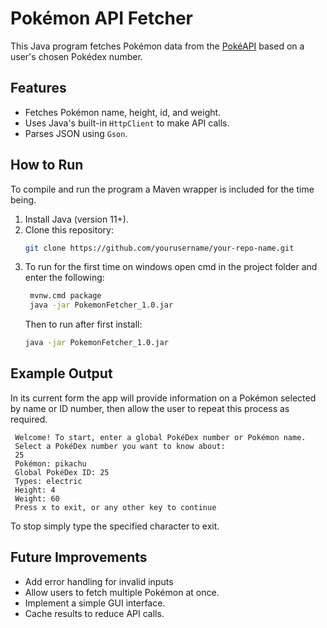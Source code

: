 # Pokémon API Fetcher

This Java program fetches Pokémon data from the [PokéAPI](https://pokeapi.co/) based on a user's chosen Pokédex number.

## Features
- Fetches Pokémon name, height, id, and weight.
- Uses Java's built-in `HttpClient` to make API calls.
- Parses JSON using `Gson`.

## How to Run
To compile and run the program a Maven wrapper is included for the time being.
1. Install Java (version 11+).
2. Clone this repository:
   ```bash
   git clone https://github.com/yourusername/your-repo-name.git
3. To run for the first time on windows open cmd in the project folder and enter the following:
   ```bash
    mvnw.cmd package
    java -jar PokemonFetcher_1.0.jar
   ```
   Then to run after first install:
   ```cmd
   java -jar PokemonFetcher_1.0.jar

## Example Output
In its current form the app will provide information on a Pokémon selected by name or ID number, then allow the user to repeat this process as required.
   ```
    Welcome! To start, enter a global PokéDex number or Pokémon name.
    Select a PokéDex number you want to know about: 
    25
    Pokémon: pikachu
    Global PokéDex ID: 25
    Types: electric
    Height: 4
    Weight: 60
    Press x to exit, or any other key to continue
   ```
To stop simply type the specified character to exit.

## Future Improvements
- Add error handling for invalid inputs
- Allow users to fetch multiple Pokémon at once.
- Implement a simple GUI interface.
- Cache results to reduce API calls.